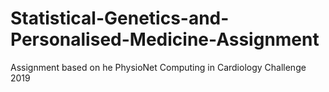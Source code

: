 # Statistical-Genetics-and-Personalised-Medicine-Assignment
Assignment based on he PhysioNet Computing in Cardiology Challenge 2019
